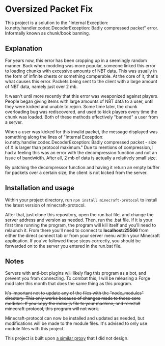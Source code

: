 # Oversized Packet Fix

This project is a solution to the "Internal Exception: io.netty.handler.codec.DecoderException: Badly compressed packet" error. Informally known as chunk/book banning.

## Explanation

For years now, this error has been cropping up in a seemingly random manner.  Back when modding was more popular, someone linked this error to loading chunks with excessive amounts of NBT data. This was usually in the form of infinite chests or something comperable.  At the core of it, that's what causes this error.  Packets being sent to the client with a large amount of NBT data, namely just over 2 mb.

It wasn't until more recently that this error was weaponized against players.  People began giving items with large amounts of NBT data to a user, until they were kicked and unable to rejoin.  Some time later, the chunk overloading bug was rediscovered, and used to kick players every time the chunk was loaded.  Both of these methods effectively "banned" a user from a server.

When a user was kicked for this invalid packet, the message displayed was something along the lines of "Internal Exception: io.netty.handler.codec.DecoderException: Badly compressed packet - size of X is larger than protocol maximum."  Due to mentions of compression, I had a feeling this was an error with the decompression function and not an issue of bandwidth.  After all, 2 mb of data is actually a relatively small size.

By patching the decompressor function and having it return an empty buffer for packets over a certain size, the client is not kicked from the server.

## Installation and usage

Within your project directory, run ``` npm install minecraft-protocol ``` to install the latest version of minecraft-protocol.

After that, just clone this repository, open the run.bat file, and change the server address and version as needed. Then, run the .bat file.  If it is your first time running the program, the program will kill itself and you'll need to relaunch it.  From there you'll need to connect to **localhost:25566** from either the direct connect tab or from your server menu within your Minecraft application.  If you've followed these steps correctly, you should be forwarded on to the server you entered in the run.bat file.

## Notes

Servers with anti-bot plugins will likely flag this program as a bot, and prevent you from connecting.  To combat this, I will be releasing a Forge mod later this month that does the same thing as this program.

~~It's important not to update any of the files with the "node_modules" directory.  This only works because of changes made to those core modules.  If you copy the index.js file to your machine, and reinstall minecraft-protocol, this program will not work.~~

Minecraft-protocol can now be installed and updated as needed, but modifications will be made to the module files.  It's advised to only use module files with this project.

This project is built upon [a similar proxy](https://github.com/PrismarineJS/node-minecraft-protocol/tree/master/examples/proxy) that I did not design.
